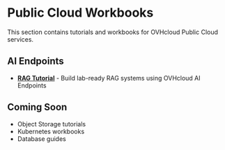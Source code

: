 # Public Cloud Workbooks

This section contains tutorials and workbooks for OVHcloud Public Cloud services.

## AI Endpoints

- [**RAG Tutorial**](/ovhcloud-workbooks/public-cloud/ai-endpoints/rag-tutorial/) - Build lab-ready RAG systems using OVHcloud AI Endpoints

## Coming Soon

- Object Storage tutorials
- Kubernetes workbooks
- Database guides
